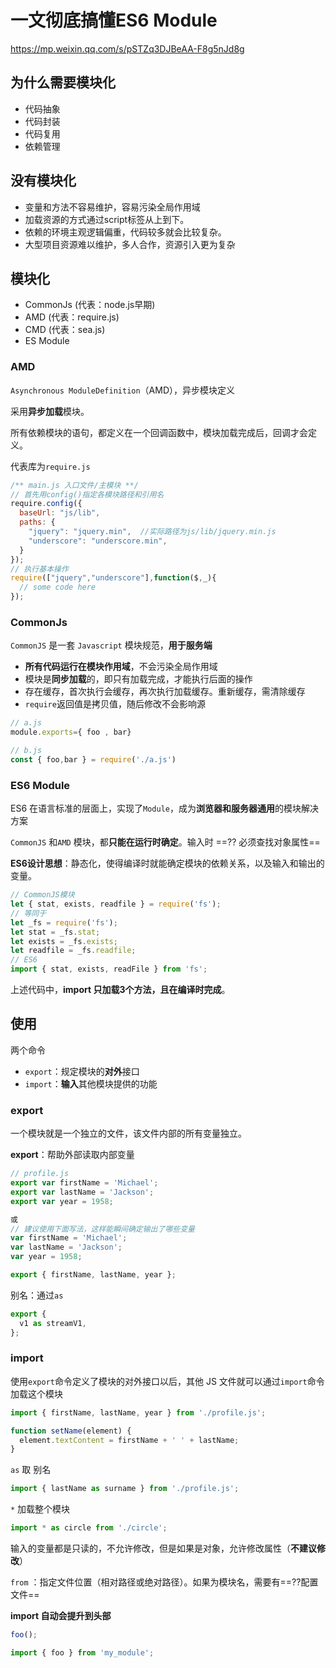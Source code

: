 # 一文彻底搞懂ES6 Module

https://mp.weixin.qq.com/s/pSTZq3DJBeAA-F8g5nJd8g

## 为什么需要模块化

- 代码抽象
- 代码封装
- 代码复用
- 依赖管理

## 没有模块化

- 变量和方法不容易维护，容易污染全局作用域
- 加载资源的方式通过script标签从上到下。
- 依赖的环境主观逻辑偏重，代码较多就会比较复杂。
- 大型项目资源难以维护，多人合作，资源引入更为复杂

## 模块化

- CommonJs (代表：node.js早期)
- AMD (代表：require.js)
- CMD (代表：sea.js)
- ES Module

### AMD

`Asynchronous ModuleDefinition`（AMD），异步模块定义

采用**异步加载**模块。

所有依赖模块的语句，都定义在一个回调函数中，模块加载完成后，回调才会定义。

代表库为`require.js`

```js
/** main.js 入口文件/主模块 **/
// 首先用config()指定各模块路径和引用名
require.config({
  baseUrl: "js/lib",
  paths: {
    "jquery": "jquery.min",  //实际路径为js/lib/jquery.min.js
    "underscore": "underscore.min",
  }
});
// 执行基本操作
require(["jquery","underscore"],function($,_){
  // some code here
});
```

### CommonJs

`CommonJS` 是一套 `Javascript` 模块规范，**用于服务端**

- **所有代码运行在模块作用域**，不会污染全局作用域
- 模块是**同步加载**的，即只有加载完成，才能执行后面的操作
- 存在缓存，首次执行会缓存，再次执行加载缓存。重新缓存，需清除缓存
- `require`返回值是拷贝值，随后修改不会影响源

```js
// a.js
module.exports={ foo , bar}

// b.js
const { foo,bar } = require('./a.js')
```

### ES6 Module

ES6 在语言标准的层面上，实现了`Module`，成为**浏览器和服务器通用**的模块解决方案

`CommonJS` 和`AMD` 模块，都**只能在运行时确定**。输入时 ==?? 必须查找对象属性==

**ES6设计思想**：静态化，使得编译时就能确定模块的依赖关系，以及输入和输出的变量。

```jsx
// CommonJS模块
let { stat, exists, readfile } = require('fs');
// 等同于
let _fs = require('fs');
let stat = _fs.stat;
let exists = _fs.exists;
let readfile = _fs.readfile;
// ES6
import { stat, exists, readFile } from 'fs';
```

上述代码中，**import 只加载3个方法，且在编译时完成**。

## 使用

两个命令

- `export`：规定模块的**对外**接口
- `import`：**输入**其他模块提供的功能

### export

一个模块就是一个独立的文件，该文件内部的所有变量独立。

**export**：帮助外部读取内部变量

```jsx
// profile.js
export var firstName = 'Michael';
export var lastName = 'Jackson';
export var year = 1958;

或 
// 建议使用下面写法，这样能瞬间确定输出了哪些变量
var firstName = 'Michael';
var lastName = 'Jackson';
var year = 1958;

export { firstName, lastName, year };
```

别名：通过`as`

```js
export {
  v1 as streamV1,
};
```

### import

使用`export`命令定义了模块的对外接口以后，其他 JS 文件就可以通过`import`命令加载这个模块

```js
import { firstName, lastName, year } from './profile.js';

function setName(element) {
  element.textContent = firstName + ' ' + lastName;
}
```

`as` 取 别名

```js
import { lastName as surname } from './profile.js';
```

`*` 加载整个模块

```js
import * as circle from './circle';
```

输入的变量都是只读的，不允许修改，但是如果是对象，允许修改属性（**不建议修改**）

`from` ：指定文件位置（相对路径或绝对路径）。如果为模块名，需要有==??配置文件==

**import 自动会提升到头部**

```js
foo();

import { foo } from 'my_module';
```




